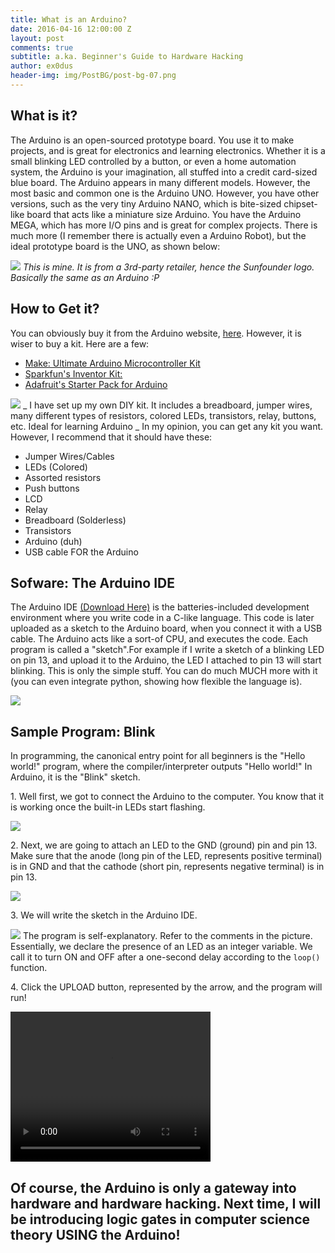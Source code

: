 ```yaml
---
title: What is an Arduino?
date: 2016-04-16 12:00:00 Z
layout: post
comments: true
subtitle: a.ka. Beginner's Guide to Hardware Hacking
author: ex0dus
header-img: img/PostBG/post-bg-07.png
---
```


## What is it?

The Arduino is an open-sourced prototype board. You use it to make projects, and is great for electronics and learning electronics. Whether it is a small blinking LED controlled by a button, or even a home automation system, the Arduino is your imagination, all stuffed into a credit card-sized blue board. The Arduino appears in many different models. However, the most basic and common one is the Arduino UNO. However, you have other versions, such as the very tiny Arduino NANO, which is bite-sized chipset-like board that acts like a miniature size Arduino. You have the Arduino MEGA, which has more I/O pins and is great for complex projects. There is much more (I remember there is actually even a Arduino Robot), but the ideal prototype board is the UNO, as shown below:

![](http://i.imgur.com/JOJZbEH.jpg)
_This is mine. It is from a 3rd-party retailer, hence the Sunfounder logo. Basically the same as an Arduino :P_

## How to Get it?

You can obviously buy it from the Arduino website, [here](http://www.arduino.org/). However, it is wiser to buy a kit. Here are a few:

*   [Make: Ultimate Arduino Microcontroller Kit](http://www.makershed.com/products/ultimate-arduino-microcontroller-pack)
*   [Sparkfun's Inventor Kit:](https://www.sparkfun.com/products/12060?gclid=CjwKEAiA-s6zBRDWudDL2Iic4QQSJAA4Od3Xv9dGOkvaiVOAmJ7S2rWWO9lrId_EG5lTEYWW1DwClRoCQ_Xw_wcB)
*   [Adafruit's Starter Pack for Arduino](https://www.adafruit.com/products/68?gclid=CjwKEAiA-s6zBRDWudDL2Iic4QQSJAA4Od3Xa0jNpHILmQFEqvXD2qshEWqEAxlnskf1J57GT53zdhoCrK_w_wcB)

![](http://i.imgur.com/6qZQ8p8.jpg) _ I have set up my own DIY kit. It includes a breadboard, jumper wires, many different types of resistors, colored LEDs, transistors, relay, buttons, etc. Ideal for learning Arduino _ In my opinion, you can get any kit you want. However, I recommend that it should have these:

*   Jumper Wires/Cables
*   LEDs (Colored)
*   Assorted resistors
*   Push buttons
*   LCD
*   Relay
*   Breadboard (Solderless)
*   Transistors
*   Arduino (duh)
*   USB cable FOR the Arduino

## Sofware: The Arduino IDE

The Arduino IDE [(Download Here)](https://www.arduino.cc/en/Main/Software) is the batteries-included development environment where you write code in a C-like language. This code is later uploaded as a sketch to the Arduino board, when you connect it with a USB cable. The Arduino acts like a sort-of CPU, and executes the code. Each program is called a "sketch".For example if I write a sketch of a blinking LED on pin 13, and upload it to the Arduino, the LED I attached to pin 13 will start blinking. This is only the simple stuff. You can do much MUCH more with it (you can even integrate python, showing how flexible the language is).

![](http://i.imgur.com/MB7wKGP.png)

## Sample Program: Blink

In programming, the canonical entry point for all beginners is the "Hello world!" program, where the compiler/interpreter outputs "Hello world!" In Arduino, it is the "Blink" sketch.

1\. Well first, we got to connect the Arduino to the computer. You know that it is working once the built-in LEDs start flashing.

![](http://i.imgur.com/mhGYYWu.jpg)

2\. Next, we are going to attach an LED to the GND (ground) pin and pin 13\. Make sure that the anode (long pin of the LED, represents positive terminal) is in GND and that the cathode (short pin, represents negative terminal) is in pin 13.

![](http://i.imgur.com/86GjUGX.jpg)

3\. We will write the sketch in the Arduino IDE.

![](http://i.imgur.com/7Lp4jFH.png) The program is self-explanatory. Refer to the comments in the picture. Essentially, we declare the presence of an LED as an integer variable. We call it to turn ON and OFF after a one-second delay according to the `loop()` function.

4\. Click the UPLOAD button, represented by the arrow, and the program will run!

<video controls="" height="240" width="320"><source src="/img/ArduinoWTFisIt/blinkout.mov"> Your browser does not support the video tag.</video>

## Of course, the Arduino is only a gateway into hardware and hardware hacking. Next time, I will be introducing logic gates in computer science theory USING the Arduino!
